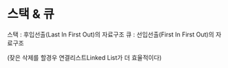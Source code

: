# 스택 & 큐

스택 : 후입선출(Last In First Out)의 자료구조
큐 : 선입선출(First In First Out)의 자료구조

(잦은 삭제를 할경우 연결리스트Linked List가 더 효율적이다)
